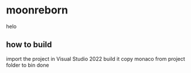 # moonreborn
helo

## how to build
import the project in Visual Studio 2022
build it
copy monaco from project folder to bin
done
